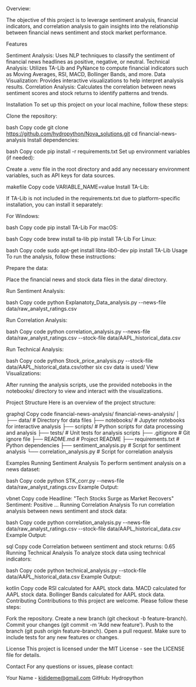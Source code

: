
Overview:

The objective of this project is to leverage sentiment analysis, financial indicators, and correlation analysis to gain insights into the relationship between financial news sentiment and stock market performance. 

Features

Sentiment Analysis: Uses NLP techniques to classify the sentiment of financial news headlines as positive, negative, or neutral.
Technical Analysis: Utilizes TA-Lib and PyNance to compute financial indicators such as Moving Averages, RSI, MACD, Bollinger Bands, and more.
Data Visualization: Provides interactive visualizations to help interpret analysis results.
Correlation Analysis: Calculates the correlation between news sentiment scores and stock returns to identify patterns and trends.


Installation
To set up this project on your local machine, follow these steps:


Clone the repository:

bash
Copy code
git clone https://github.com/hydropython/Nova_solutions.git
cd financial-news-analysis
Install dependencies:

bash
Copy code
pip install -r requirements.txt
Set up environment variables (if needed):

Create a .venv file in the root directory and add any necessary environment variables, such as API keys for data sources.

makefile
Copy code
VARIABLE_NAME=value
Install TA-Lib:

If TA-Lib is not included in the requirements.txt due to platform-specific installation, you can install it separately:

For Windows:

bash
Copy code
pip install TA-Lib
For macOS:

bash
Copy code
brew install ta-lib
pip install TA-Lib
For Linux:

bash
Copy code
sudo apt-get install libta-lib0-dev
pip install TA-Lib
Usage
To run the analysis, follow these instructions:

Prepare the data:

Place the financial news and stock data files in the data/ directory.

Run Sentiment Analysis:

bash
Copy code
python Explanatoty_Data_analysis.py --news-file data/raw_analyst_ratings.csv

Run Correlation Analysis:

bash
Copy code
python correlation_analysis.py --news-file data/raw_analyst_ratings.csv --stock-file data/AAPL_historical_data.csv

Run Technical Analysis:

bash
Copy code
python Stock_price_analysis.py --stock-file data/AAPL_historical_data.csv/other six csv data is used/
View Visualizations:

After running the analysis scripts, use the provided notebooks in the notebooks/ directory to view and interact with the visualizations.

Project Structure
Here is an overview of the project structure:


graphql
Copy code
financial-news-analysis/
financial-news-analysis/
│
├── data/                 # Directory for data files
├── notebooks/            # Jupyter notebooks for interactive analysis
├── scripts/              # Python scripts for data processing and analysis
├── tests/                # Unit tests for analysis scripts
├── .gitignore            # Git ignore file
├── README.md             # Project README
├── requirements.txt      # Python dependencies
├── sentiment_analysis.py # Script for sentiment analysis
└── correlation_analysis.py # Script for correlation analysis


Examples
Running Sentiment Analysis
To perform sentiment analysis on a news dataset:

bash
Copy code
python STK_corr.py --news-file data/raw_analyst_ratings.csv
Example Output:

vbnet
Copy code
Headline: "Tech Stocks Surge as Market Recovers"
Sentiment: Positive
...
Running Correlation Analysis
To run correlation analysis between news sentiment and stock data:

bash
Copy code
python correlation_analysis.py --news-file data/raw_analyst_ratings.csv --stock-file data/AAPL_historical_data.csv
Example Output:

sql
Copy code
Correlation between sentiment and stock returns: 0.65
Running Technical Analysis
To analyze stock data using technical indicators:

bash
Copy code
python technical_analysis.py --stock-file data/AAPL_historical_data.csv
Example Output:

kotlin
Copy code
RSI calculated for AAPL stock data.
MACD calculated for AAPL stock data.
Bollinger Bands calculated for AAPL stock data.
Contributing
Contributions to this project are welcome. Please follow these steps:

Fork the repository.
Create a new branch (git checkout -b feature-branch).
Commit your changes (git commit -m 'Add new feature').
Push to the branch (git push origin feature-branch).
Open a pull request.
Make sure to include tests for any new features or changes.

License
This project is licensed under the MIT License - see the LICENSE file for details.

Contact
For any questions or issues, please contact:

Your Name - kidideme@gmail.com
GitHub: Hydropython
